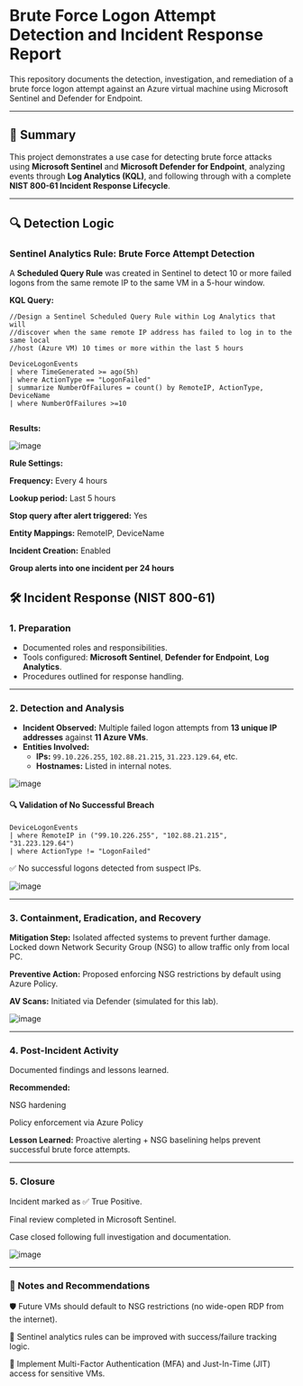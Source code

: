 # Brute Force Logon Attempt Detection and Incident Response Report

This repository documents the detection, investigation, and remediation of a brute force logon attempt against an Azure virtual machine using Microsoft Sentinel and Defender for Endpoint.

---

## 📌 Summary

This project demonstrates a use case for detecting brute force attacks using **Microsoft Sentinel** and **Microsoft Defender for Endpoint**, analyzing events through **Log Analytics (KQL)**, and following through with a complete **NIST 800-61 Incident Response Lifecycle**.

---

## 🔍 Detection Logic

### Sentinel Analytics Rule: Brute Force Attempt Detection

A **Scheduled Query Rule** was created in Sentinel to detect 10 or more failed logons from the same remote IP to the same VM in a 5-hour window.

**KQL Query:**
```kql
//Design a Sentinel Scheduled Query Rule within Log Analytics that will 
//discover when the same remote IP address has failed to log in to the same local 
//host (Azure VM) 10 times or more within the last 5 hours

DeviceLogonEvents
| where TimeGenerated >= ago(5h)
| where ActionType == "LogonFailed"
| summarize NumberOfFailures = count() by RemoteIP, ActionType, DeviceName
| where NumberOfFailures >=10


```

**Results:**

![image](https://github.com/user-attachments/assets/8d91cc6c-b5da-4e68-8c5d-ec5292886ec7)

**Rule Settings:**

**Frequency:** Every 4 hours

**Lookup period:** Last 5 hours

**Stop query after alert triggered:** Yes

**Entity Mappings:** RemoteIP, DeviceName

**Incident Creation:** Enabled

**Group alerts into one incident per 24 hours**


## 🛠️ Incident Response (NIST 800-61)

### 1. Preparation
- Documented roles and responsibilities.
- Tools configured: **Microsoft Sentinel**, **Defender for Endpoint**, **Log Analytics**.
- Procedures outlined for response handling.

---

### 2. Detection and Analysis
- **Incident Observed:** Multiple failed logon attempts from **13 unique IP addresses** against **11 Azure VMs**.
- **Entities Involved:**
  - **IPs:** `99.10.226.255`, `102.88.21.215`, `31.223.129.64`, etc.
  - **Hostnames:** Listed in internal notes.
 
![image](https://github.com/user-attachments/assets/d6f08b1d-f10e-4800-aeb1-3dfa1f7f8312)


#### 🔍 Validation of No Successful Breach
```kql
DeviceLogonEvents
| where RemoteIP in ("99.10.226.255", "102.88.21.215", "31.223.129.64")
| where ActionType != "LogonFailed"
```
✅ No successful logons detected from suspect IPs.

![image](https://github.com/user-attachments/assets/8bf33a80-1ed0-4948-bbe5-72f6e38b92bb)

---
### 3. Containment, Eradication, and Recovery

**Mitigation Step:** Isolated affected systems to prevent further damage. Locked down Network Security Group (NSG) to allow traffic only from local PC.

**Preventive Action:** Proposed enforcing NSG restrictions by default using Azure Policy.

**AV Scans:** Initiated via Defender (simulated for this lab).

![image](https://github.com/user-attachments/assets/c14c76f9-d822-4bc4-9feb-17c1401c910c)

---

### 4. Post-Incident Activity

Documented findings and lessons learned.

**Recommended:**

NSG hardening

Policy enforcement via Azure Policy

**Lesson Learned:** Proactive alerting + NSG baselining helps prevent successful brute force attempts.

---

### 5. Closure

Incident marked as ✅ True Positive.

Final review completed in Microsoft Sentinel.

Case closed following full investigation and documentation.

![image](https://github.com/user-attachments/assets/e96743e8-26ab-4265-9b30-da5e7ede191a)

---

### 📄 Notes and Recommendations

🛡️ Future VMs should default to NSG restrictions (no wide-open RDP from the internet).

🧠 Sentinel analytics rules can be improved with success/failure tracking logic.

🔐 Implement Multi-Factor Authentication (MFA) and Just-In-Time (JIT) access for sensitive VMs.


